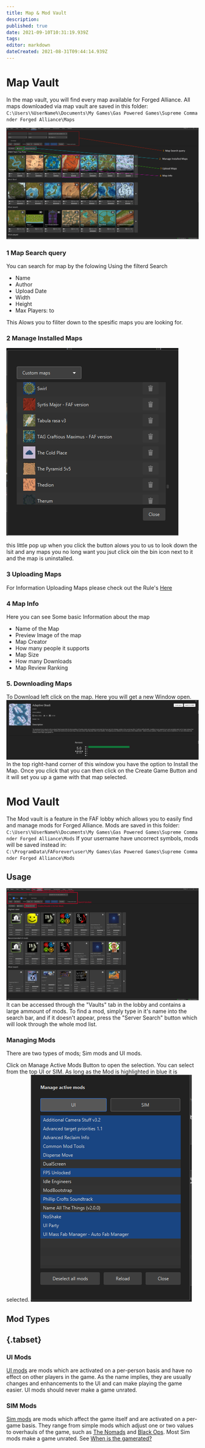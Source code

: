 ```yaml
---
title: Map & Mod Vault
description: 
published: true
date: 2021-09-10T10:31:19.939Z
tags: 
editor: markdown
dateCreated: 2021-08-31T09:44:14.939Z
---
```


# Map Vault

In the map vault, you will find every map available for Forged Alliance. All maps downloaded via map vault are saved in this folder:
`C:\Users\%UserName%\Documents\My Games\Gas Powered Games\Supreme Commander Forged Alliance\Maps`

![mapvault.png](/mapvault.png)
### 1 Map Search query
You can search for map by the folowing Using the filterd Search
- Name
- Author
- Upload Date
- Width
- Height
- Max Players: to

This Alows you to filiter down to the spesific maps you are looking for.
### 2 Manage Installed Maps
![installedmaps.png](/installedmaps.png)

this little pop up when you click the button alows you to us to look down the lsit and any maps you no long want you jsut click oin the bin icon next to it and the map is uninstalled.
### 3 Uploading Maps
For Information Uploading Maps please check out the Rule's [Here](https://forums.faforever.com/viewtopic.php?f=2&t=17873)

### 4 Map Info
Here you can see Some basic Information about the map
- Name of the Map
- Preview Image of the map
- Map Creator
- How many people it supports
- Map Size
- How many Downloads
- Map Review Ranking
### 5. Downloading Maps
To Download left click on the map. Here you will get a new Window open.
![mappreview.png](/mappreview.png)
In the top right-hand corner of this window you have the option to Install the Map. Once you click that you can then click on the Create Game Button and it will set you up a game with that map selected.
# Mod Vault
The Mod vault is a feature in the FAF lobby which allows you to easily find and manage mods for Forged Alliance. Mods are saved in this folder:
`C:\Users\%UserName%\Documents\My Games\Gas Powered Games\Supreme Commander Forged Alliance\Mods`
If your username have uncorrect symbols, mods will be saved instead in:
`C:\ProgramData\FAForever\user\My Games\Gas Powered Games\Supreme Commander Forged Alliance\Mods`
## Usage
![modvault.png](/modvault.png)
It can be accessed through the "Vaults" tab in the lobby and contains a large ammount of mods.
To find a mod, simply type in it's name into the search bar, and if it doesn't appear, press the "Server Search" button which will look through the whole mod list.

### Managing Mods
There are two types of mods; Sim mods and UI mods.

Click on Manage Active Mods Button to open the selection.
You can select from the top UI or SIM. As long as the Mod is highlighted in blue it is selected.
![active-mod-manager.png](/active-mod-manager.png)

## Mod Types
## {.tabset}
### UI Mods

[UI mods](/Game-Modifications-(Mods)#UI-Mods) are mods which are activated on a per-person basis and have no effect on other players in the game. As the name implies, they are usually changes and enhancements to the UI and can make playing the game easier. UI mods should never make a game unrated.

### SIM Mods

[Sim mods](/Game-Modifications-(Mods)#Sim-Mods) are mods which affect the game itself and are activated on a per-game basis. They range from simple mods which adjust one or two values to overhauls of the game, such as [The Nomads](The-Nomads) and [Black Ops](BlackOps). Most Sim mods make a game unrated. See [When is the gamerated?](Global-Ranking#When-is-the-game-rated.3F)


